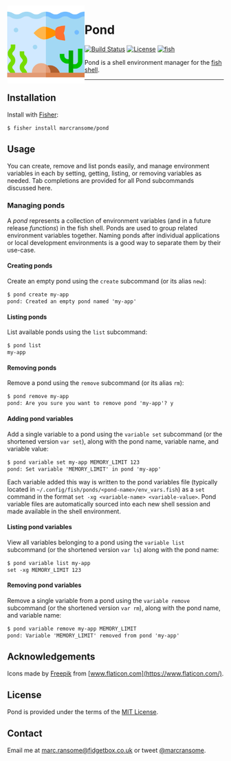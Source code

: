 <img alt="pond" src="images/fish-pond.png" width="180" align="left">

# Pond

[![Build Status](https://img.shields.io/endpoint.svg?url=https%3A%2F%2Factions-badge.atrox.dev%2Fmarcransome%2Fpond%2Fbadge%3Fref%3Dmain&style=flat&label=build)](https://github.com/marcransome/pond/actions?query=workflow%3Abuild) [![License](https://img.shields.io/badge/license-MIT-brightgreen)](http://opensource.org/licenses/mit-license.php) [![fish](https://img.shields.io/badge/fish-3.1.2-brightgreen)](https://fishshell.com)

Pond is a shell environment manager for the [fish shell](https://fishshell.com).

<hr>

## Installation

Install with [Fisher](https://github.com/jorgebucaran/fisher):

```console
$ fisher install marcransome/pond
```

## Usage

You can create, remove and list ponds easily, and manage environment variables in each by setting, getting, listing, or removing variables as needed. Tab completions are provided for all Pond subcommands discussed here.

### Managing ponds

A _pond_ represents a collection of environment variables (and in a future release _functions_) in the fish shell. Ponds are used to group related environment variables together. Naming ponds after individual applications or local development environments is a good way to separate them by their use-case.

#### Creating ponds

Create an empty pond using the `create` subcommand (or its alias `new`):

```console
$ pond create my-app
pond: Created an empty pond named 'my-app'
```

#### Listing ponds

List available ponds using the `list` subcommand:

```console
$ pond list
my-app
```

#### Removing ponds

Remove a pond using the `remove` subcommand (or its alias `rm`):

```console
$ pond remove my-app
pond: Are you sure you want to remove pond 'my-app'? y
```

#### Adding pond variables

Add a single variable to a pond using the `variable set` subcommand (or the shortened version `var set`), along with the pond name, variable name, and variable value:

```console
$ pond variable set my-app MEMORY_LIMIT 123
pond: Set variable 'MEMORY_LIMIT' in pond 'my-app'
```

Each variable added this way is written to the pond variables file (typically located in `~/.config/fish/ponds/<pond-name>/env_vars.fish`) as a `set` command in the format `set -xg <variable-name> <variable-value>`. Pond variable files are automatically sourced into each new shell session and made available in the shell environment.

#### Listing pond variables

View all variables belonging to a pond using the `variable list` subcommand (or the shortened version `var ls`) along with the pond name:

```console
$ pond variable list my-app
set -xg MEMORY_LIMIT 123
```

#### Removing pond variables

Remove a single variable from a pond using the `variable remove` subcommand (or the shortened version `var rm`), along with the pond name, and variable name:

```console
$ pond variable remove my-app MEMORY_LIMIT
pond: Variable 'MEMORY_LIMIT' removed from pond 'my-app'
```

## Acknowledgements

Icons made by [Freepik](https://www.freepik.com) from [www.flaticon.com](https://www.flaticon.com/).

## License
Pond is provided under the terms of the [MIT License](http://opensource.org/licenses/mit-license.php).

## Contact
Email me at [marc.ransome@fidgetbox.co.uk](mailto:marc.ransome@fidgetbox.co.uk) or tweet [@marcransome](http://www.twitter.com/marcransome).
